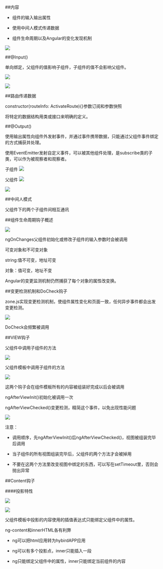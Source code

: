 ##内容

- 组件的输入输出属性

- 使用中间人模式传递数据

- 组件生命周期以及Angular的变化发现机制

![](/assets/360截图20171024124730222.jpg)

##@Input()

单向绑定，父组件的值影响子组件，子组件的值不会影响父组件。

![](/assets/360截图20171023185555902.jpg)

![](/assets/360截图20171023190953066.jpg)



##路由传递数据

constructor(routeInfo: ActivateRoute){}参数订阅和参数快照

将特定的数据结构用类或接口来明确的定义。



##@Output()

使用输出属性向组件外发射事件，并通过事件携带数据，只能通过父组件事件绑定的方式捕获并处理。

使用EventEmitter发射自定义事件，可以被其他组件处理，是subscribe类的子类，可以作为被观察者和观察者。

子组件
![](/assets/360截图20171024124311622.jpg)

父组件
![](/assets/360截图20171024124412445.jpg)

![](/assets/360截图20171024124651382.jpg)



##中间人模式

父组件下的两个子组件间相互通讯





##组件生命周期钩子概述

![](/assets/360截图20171024131829792.jpg)

ngOnChanges父组件初始化或修改子组件的输入参数时会被调用

可变对象和不可变对象

string:值不可变，地址可变 

对象：值可变，地址不变

Angular的变更监测机制仍然捕获了每个对象的属性改变换。






##变更检测机制和DoCheck钩子

zone.js实现变更检测机制，使组件属性变化和页面一致，任何异步事件都会出发变更检测。

![](/assets/360截图20171024143241960.jpg)

DoCheck会频繁被调用






##VIEW钩子

父组件中调用子组件的方法

![](/assets/360截图20171024144639353.jpg)

父组件模板中调用子组件的方法

![](/assets/360截图20171024144957754.jpg)


这两个钩子会在组件模板所有的内容被组装好完成以后会被调用

ngAfterViewInit()初始化被调用一次

ngAfterViewChecked()变更检测，精简这个事件，以免出现性能问题

![](/assets/360截图20171024145939173.jpg)

注意：

- 调用顺序，先ngAfterViewInit()后ngAfterViewChecked()，视图被组装完毕后调用

- 当子组件的所有视图组装完毕后，父组件的两个方法才会被掉用

- 不要在这两个方法里改变视图中绑定的东西，可以写在setTimeout里，否则会抛出异常

 


##Content钩子

####投影特性

![](/assets/360截图20171024151059455.jpg)

![](/assets/360截图20171024151133872.jpg)

父组件模板中投影的内容使用的插值表达式只能绑定父组件中的属性。

ng-content和innerHTML各有利弊

- ng可以把html应用转为hybirdAPP应用

- ng可以有多个投影点，inner只能插入一段

- ng只能绑定父组件中的属性，inner只能绑定当前组件的内容

























































































































